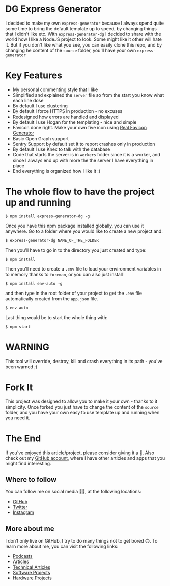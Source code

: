 # DG Express Generator

I decided to make my own `express-generator` because I always spend quite some time to bring the default template up to speed, by changing things that I didn't like etc. With `express-generator-dg` I decided to share with the world how I like a NodeJS project to look. Some might like it other will hate it. But if you don't like what you see, you can easily clone this repo, and by changing he content of the `source` folder, you'll have your own `express-generator`

# Key Features

- My personal commenting style that I like
- Simplified and explained the `server` file so from the start you know what each line dose
- By default I use clustering
- By default I force HTTPS in production - no excuses
- Redesigned how errors are handled and displayed
- By default I use Hogan for the templating - nice and simple
- Favicon done right. Make your own five icon using [Real Favicon Generator](https://realfavicongenerator.net)
- Basic Open Graph support
- Sentry Support by default set it to report crashes only in production
- By default I use Knex to talk with the database
- Code that starts the server is in `workers` folder since it is a worker, and since I always end up with more the the server I have everything in place
- End everything is organized how I like it :)

# The whole flow to have the project up and running

```
$ npm install express-generator-dg -g
```

Once you have this npm package installed globally, you can use it anywhere. Go to a folder where you would like to create a new project and:

```
$ express-generator-dg NAME_OF_THE_FOLDER
```

Then you'll have to go in to the directory you just created and type:

```
$ npm install
```

Then you'll need to create a `.env` file to load your environment variables in to memory thanks to `foreman`, or you can also just install

```
$ npm install env-auto -g
```

and then type in the root folder of your project to get the `.env` file automatically created from the `app.json` file.

```
$ env-auto
```

Last thing would be to start the whole thing with:

```
$ npm start
```

# WARNING

This tool will override, destroy, kill and crash everything in its path - you've been warned ;)

# Fork It

This project was designed to allow you to make it your own - thanks to it simplicity. Once forked you just have to change the content of the `source` folder, and you have your own easy to use template up and running when you need it.

# The End

If you've enjoyed this article/project, please consider giving it a 🌟. Also check out my [GitHub account](https://github.com/davidgatti), where I have other articles and apps that you might find interesting.

## Where to follow

You can follow me on social media 🐙😇, at the following locations:

- [GitHub](https://github.com/davidgatti)
- [Twitter](https://twitter.com/dawidgatti)
- [Instagram](https://www.instagram.com/gattidavid/)

## More about me

I don’t only live on GitHub, I try to do many things not to get bored 🙃. To learn more about me, you can visit the following links:

- [Podcasts](http://david.gatti.pl/podcasts)
- [Articles](http://david.gatti.pl/articles)
- [Technical Articles](http://david.gatti.pl/technical_articles)
- [Software Projects](http://david.gatti.pl/software_projects)
- [Hardware Projects](http://david.gatti.pl/hardware_projects)
